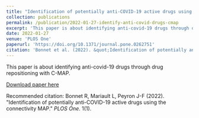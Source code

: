 ```yaml
---
title: "Identification of potentially anti-COVID-19 active drugs using the connectivity MAP"
collection: publications
permalink: /publication/2022-01-27-identify-anti-covid-drugs-cmap
excerpt: 'This paper is about identifying anti-covid-19 drugs through drug repositioning with C-MAP.'
date: 2022-01-27
venue: 'PLOS One'
paperurl: 'https://doi.org/10.1371/journal.pone.0262751'
citation: 'Bonnet et al. (2022). &quot;Identification of potentially anti-COVID-19 active drugs using the connectivity MAP.&quot; <i>PLOS One</i>. 1(1).'
---
```

This paper is about identifying anti-covid-19 drugs through drug repositioning with C-MAP.

[Download paper here](https://journals.plos.org/plosone/article/file?id=10.1371/journal.pone.0262751&type=printable)

Recommended citation: Bonnet R, Mariault L, Peyron J-F (2022). "Identification of potentially anti-COVID-19 active drugs using the connectivity MAP." <i>PLOS One</i>. 1(1).
